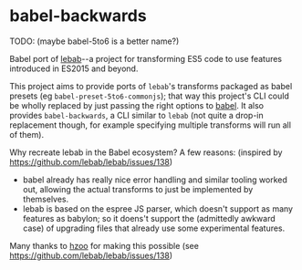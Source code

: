 # babel-backwards

TODO: (maybe babel-5to6 is a better name?)

Babel port of [lebab](https://github.com/lebab/lebab)--a project for
transforming ES5 code to use features introduced in ES2015 and beyond.

This project aims to provide ports of `lebab`'s transforms packaged as
babel presets (eg `babel-preset-5to6-commonjs`); that way this
project's CLI could be wholly replaced by just passing the right
options to [babel](https://babeljs.io/docs/usage/cli/). It also
provides `babel-backwards`, a CLI similar to `lebab` (not quite a
drop-in replacement though, for example specifying multiple transforms
will run all of them).

Why recreate lebab in the Babel ecosystem? A few reasons: (inspired by
https://github.com/lebab/lebab/issues/138)

 - babel already has really nice error handling and similar tooling
   worked out, allowing the actual transforms to just be implemented
   by themselves.
 - lebab is based on the espree JS parser, which doesn't support as
   many features as babylon; so it doens't support the (admittedly
   awkward case) of upgrading files that already use some experimental
   features.

Many thanks to [hzoo](https://github.com/hzoo) for making this
possible (see https://github.com/lebab/lebab/issues/138)
